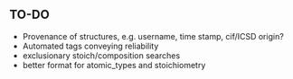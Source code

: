 ## TO-DO
- Provenance of structures, e.g. username, time stamp, cif/ICSD origin?
- Automated tags conveying reliability
- exclusionary stoich/composition searches
- better format for atomic_types and stoichiometry